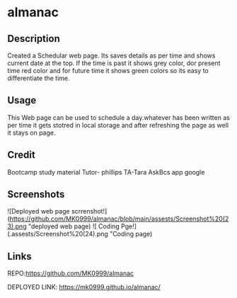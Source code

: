 # almanac

## Description
Created a Schedular web page. Its saves details as per time and shows current date at the top.  If the time is past it shows grey color, dor present time red color and for future time it shows green colors so its easy to differentiate the time.

## Usage
This Web page can be used to schedule a day.whatever has been written as per time it gets stotred in local storage and after refreshing the page as well it stays on page.
## Credit
Bootcamp study material
Tutor- phillips
TA-Tara
AskBcs app
google

## Screenshots
![Deployed web page scrrenshot!](https://github.com/MK0999/almanac/blob/main/assests/Screenshot%20(23).png "deployed web page)
![ Coding Pge!](.assests/Screenshot%20(24).png "Coding page)



## Links
REPO:https://github.com/MK0999/almanac


DEPLOYED LINK: https://mk0999.github.io/almanac/
